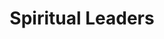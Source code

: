 ---
title: Spiritual Leaders
heroQuote: Education is the most powerful weapon which you can use to change the world.
hero_Quote_Cite: Nelson Mandela
hero_image: /images/couple.webp
bookCover_image: /images/programs/PastorTrainingBook.webp
curriculumSprite_image: /images/sprites/sprite-churchLeaders.webp
id: 2
objective_markdown: >-
  Participants who completed this program will have gained invaluable skills to
  bring hope and transform the communities they serve with renewed
  responsibility.


  &nbsp;
motivation: >-
  Spiritual Leaders are not only leading at their places of worship, but also in
  their communities in general. Therefor, they must be trained to serve
  effectively as agents of change.
status: current
entrance: Explain the entrance requirements for this program
delivery: Describe how the program is delivered
duration: How long will it take to complete the program
assessment: Describe how the program is assessed
certification: Description of the certification for this program
graduation: Describe the graduation event
description_markdown: >-
  Spiritual Leaders are widespread throughout Africa and have great influence in
  their communities. Yet, they lack proper training and vision to effectively
  transform those communities. This program gives leaders the theoretical
  framework, but also the practical knowledge and skills to rise above their
  circumstances and bring systematic change to the communities they serve. This
  program is designed to address 3 main areas needed for transformation –
  personal and character development, leadership development and professional
  skills development.
curricula:
  - title: Advanced Leadership Issues 1
    objective: >-
      This course examines current trends in leadership today. Personal
      leadership development is emphasized.
    credits_number: 5
    days_number: 20
    projects_number: 3
    sprite_selection_number: 1
  - title: Advanced Leadership Issues 2
    objective: >-
      We focus on the leader’s relationship with those whom he is leading, into
      developing healthy models of accountability and organizational
      relationships.
    credits_number: 10
    days_number: 5
    projects_number: 1
    sprite_selection_number: 2
  - title: African Church History
    objective: >-
      This course gives an historical overview of the history and growth of the
      Gospel on the African continent.
    credits_number: 30
    days_number: 16
    projects_number: 6
    sprite_selection_number: 3
  - title: Animism
    objective: >-
      We provide an understanding of how animism has impacted African indigenous
      religion.
    credits_number:
    days_number:
    projects_number:
    sprite_selection_number:
  - title: Biblical Counselling
    objective: >-
      The course provides practical advice for numerous counseling topics, along
      with an overview of counseling practices and procedures.
    credits_number: 3
    days_number: 15
    projects_number: 6
    sprite_selection_number: 4
  - title: Biblical Doctrines
    objective: A thorough examination of such essential Biblical doctrines.
    credits_number: 14
    days_number: 5
    projects_number: 3
    sprite_selection_number: 5
  - title: Biblical world view
    objective: >-
      This course examines how animism, polytheism, and secularism all
      contribute to societal worldviews. The course also sets forth a distinctly
      Biblical worldview.
    credits_number: 5
    days_number: 6
    projects_number: 4
    sprite_selection_number: 6
  - title: Cell groups
    objective: >-
      aCell groups are vital to the growth of the church.  A distinctly African
      context for establishing cell groups in your church is
      presented.Perspiciatis omnis dolore, senectus omnis suscipit, consectetuer
      gravida, ut! Ultrices.
    credits_number: 5
    days_number: 6
    projects_number: 4
    sprite_selection_number: 7
  - title: Children ministry
    objective: >-
      The course looks at practical issues, while at the same time maintaining
      age-appropriate strategies for children’s ministry.
    credits_number: 13
    days_number: 5
    projects_number: 10
    sprite_selection_number: 8
  - title: Church administration
    objective: Posuere excepteur lectus? Nunc cumque soluta vitae rem turpis feugiat.
    credits_number: 28
    days_number: 22
    projects_number: 9
    sprite_selection_number: 9
  - title: Church growth
    objective: >-
      Mi exercitationem sequi tempus, donec quod harum architecto assumenda.
      Nulla.
    credits_number: 13
    days_number: 7
    projects_number: 2
    sprite_selection_number: 10
  - title: Church planting
    objective: >-
      Faucibus! Felis accumsan! Praesentium sociis? Suspendisse! Felis interdum
      labore! Dicta.
    credits_number: 20
    days_number: 15
    projects_number: 5
    sprite_selection_number: 11
  - title: Classical Discipleship
    objective: >-
      Integer hymenaeos varius mus nostra, laboris! Etiam? Accusantium.
      Voluptates parturient.
    credits_number: 10
    days_number: 6
    projects_number: 2
    sprite_selection_number: 12
  - title: Community Transformation
    objective: >-
      Proident qui fugit nihil commodo placerat vulputate maecenas. Netus,
      omnis.
    credits_number: 17
    days_number: 12
    projects_number: 2
    sprite_selection_number: 13
  - title: Developing a Healthy Church
    objective: >-
      The course strives to implement thoughtful and strategic change in
      ministry philosophy, strategies, and systems.
    credits_number:
    days_number:
    projects_number:
    sprite_selection_number:
  - title:
    objective:
    credits_number:
    days_number:
    projects_number:
    sprite_selection_number:
---